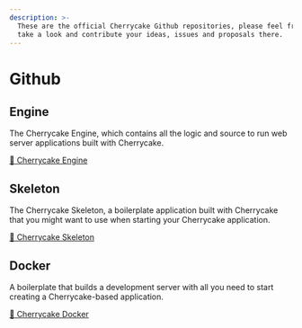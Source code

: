 ```yaml
---
description: >-
  These are the official Cherrycake Github repositories, please feel free to
  take a look and contribute your ideas, issues and proposals there.
---
```


# Github

## Engine

The Cherrycake Engine, which contains all the logic and source to run web server applications built with Cherrycake.

[🧁 Cherrycake Engine](https://github.com/tin-cat/cherrycake-engine)

## Skeleton

The Cherrycake Skeleton, a boilerplate application built with Cherrycake that you might want to use when starting your Cherrycake application.

[🧁 Cherrycake Skeleton](https://github.com/tin-cat/cherrycake-skeleton)

## Docker

A boilerplate that builds a development server with all you need to start creating a Cherrycake-based application.

[🧁 Cherrycake Docker](https://github.com/tin-cat/cherrycake-docker)

